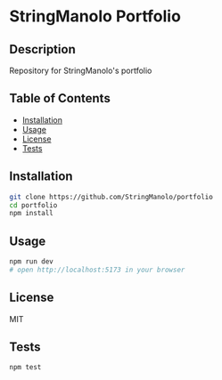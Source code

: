 # StringManolo Portfolio

## Description
Repository for StringManolo's portfolio

## Table of Contents
* [Installation](#installation)
* [Usage](#usage)
* [License](#license)
* [Tests](#tests)

## Installation
```bash
git clone https://github.com/StringManolo/portfolio
cd portfolio
npm install
```

## Usage
```bash
npm run dev
# open http://localhost:5173 in your browser
```

## License
MIT

## Tests
```bash
npm test
```
